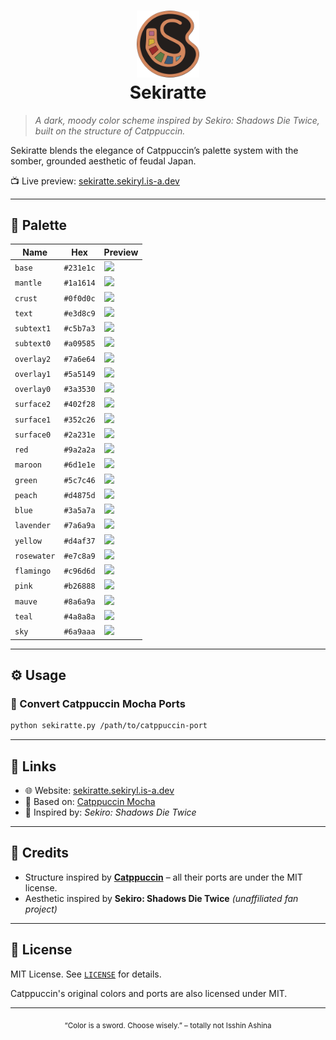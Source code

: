 <h1 align="center">
	<img src="./assets/images/logo.png" width="100" alt="Logo"/><br/>
	Sekiratte
</h1>

> *A dark, moody color scheme inspired by Sekiro: Shadows Die Twice, built on the structure of Catppuccin.*

Sekiratte blends the elegance of Catppuccin’s palette system with the somber, grounded aesthetic of feudal Japan.

📺 Live preview: [sekiratte.sekiryl.is-a.dev](https://sekiratte.sekiryl.is-a.dev)

---

## 🎨 Palette

| Name       | Hex        | Preview |
|------------|------------|---------|
| `base`     | `#231e1c`  | ![](https://placehold.co/16x16/231e1c/231e1c.png?text=+) |
| `mantle`   | `#1a1614`  | ![](https://placehold.co/16x16/1a1614/1a1614.png?text=+) |
| `crust`    | `#0f0d0c`  | ![](https://placehold.co/16x16/0f0d0c/0f0d0c.png?text=+) |
| `text`     | `#e3d8c9`  | ![](https://placehold.co/16x16/e3d8c9/e3d8c9.png?text=+) |
| `subtext1` | `#c5b7a3`  | ![](https://placehold.co/16x16/c5b7a3/c5b7a3.png?text=+) |
| `subtext0` | `#a09585`  | ![](https://placehold.co/16x16/a09585/a09585.png?text=+) |
| `overlay2` | `#7a6e64`  | ![](https://placehold.co/16x16/7a6e64/7a6e64.png?text=+) |
| `overlay1` | `#5a5149`  | ![](https://placehold.co/16x16/5a5149/5a5149.png?text=+) |
| `overlay0` | `#3a3530`  | ![](https://placehold.co/16x16/3a3530/3a3530.png?text=+) |
| `surface2` | `#402f28`  | ![](https://placehold.co/16x16/402f28/402f28.png?text=+) |
| `surface1` | `#352c26`  | ![](https://placehold.co/16x16/352c26/352c26.png?text=+) |
| `surface0` | `#2a231e`  | ![](https://placehold.co/16x16/2a231e/2a231e.png?text=+) |
| `red`      | `#9a2a2a`  | ![](https://placehold.co/16x16/9a2a2a/9a2a2a.png?text=+) |
| `maroon`   | `#6d1e1e`  | ![](https://placehold.co/16x16/6d1e1e/6d1e1e.png?text=+) |
| `green`    | `#5c7c46`  | ![](https://placehold.co/16x16/5c7c46/5c7c46.png?text=+) |
| `peach`    | `#d4875d`  | ![](https://placehold.co/16x16/d4875d/d4875d.png?text=+) |
| `blue`     | `#3a5a7a`  | ![](https://placehold.co/16x16/3a5a7a/3a5a7a.png?text=+) |
| `lavender` | `#7a6a9a`  | ![](https://placehold.co/16x16/7a6a9a/7a6a9a.png?text=+) |
| `yellow`   | `#d4af37`  | ![](https://placehold.co/16x16/d4af37/d4af37.png?text=+) |
| `rosewater`| `#e7c8a9`  | ![](https://placehold.co/16x16/e7c8a9/e7c8a9.png?text=+) |
| `flamingo` | `#c96d6d`  | ![](https://placehold.co/16x16/c96d6d/c96d6d.png?text=+) |
| `pink`     | `#b26888`  | ![](https://placehold.co/16x16/b26888/b26888.png?text=+) |
| `mauve`    | `#8a6a9a`  | ![](https://placehold.co/16x16/8a6a9a/8a6a9a.png?text=+) |
| `teal`     | `#4a8a8a`  | ![](https://placehold.co/16x16/4a8a8a/4a8a8a.png?text=+) |
| `sky`      | `#6a9aaa`  | ![](https://placehold.co/16x16/6a9aaa/6a9aaa.png?text=+) |

---


## ⚙️ Usage

### 🔄 Convert Catppuccin Mocha Ports

```bash
python sekiratte.py /path/to/catppuccin-port
```

---

## 🔗 Links

* 🌐 Website: [sekiratte.sekiryl.is-a.dev](https://sekiratte.sekiryl.is-a.dev)
* 🎨 Based on: [Catppuccin Mocha](https://github.com/catppuccin)
* 🥷 Inspired by: *Sekiro: Shadows Die Twice*

---

## 🤝 Credits

* Structure inspired by **[Catppuccin](https://github.com/catppuccin/catppuccin)** – all their ports are under the MIT license.
* Aesthetic inspired by **Sekiro: Shadows Die Twice** *(unaffiliated fan project)*

---

## 📄 License

MIT License. See [`LICENSE`](./LICENSE) for details.

Catppuccin's original colors and ports are also licensed under MIT.

---
<div align=center>
<sub>“Color is a sword. Choose wisely.” – totally not Isshin Ashina</sub>
</div>
